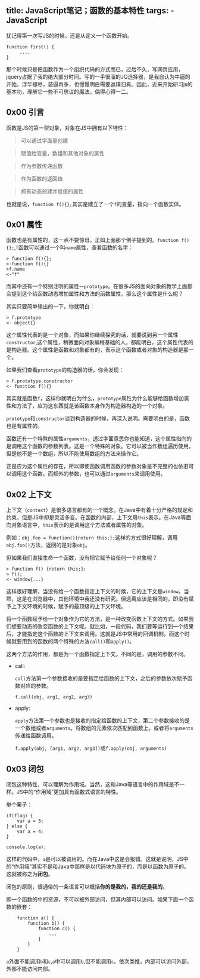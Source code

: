 title: JavaScript笔记；函数的基本特性
targs:
    - JavaScript
---

犹记得第一次写JS的时候，还是从定义一个函数开始。

```
function first() {
     ....
}
```
那个时候只是把函数作为一个组织代码的方式而已，过后不久，写网页应用，jquery占据了我的绝大部分时间。写的一手很溜的JQ选择器，是我自认为牛逼的开始。浮华褪尽，装逼再多，也慢慢明白需要返璞归真。因此，近来开始研习js的基本功，理解它一些不可思议的魔法。偶得心得一二。

## 0x00 引言

函数是JS的第一型对象，对象在JS中拥有以下特性：

> 可以通过字面量创建

> 赋值给变量，数组和其他对象的属性

> 作为参数传递函数

> 作为函数的返回值

> 拥有动态创建并赋值的属性

也就是说，`function f(){};`其实是建立了一个`f`的变量，指向一个函数实体。

## 0x01 属性
函数也是有属性的，这一点不要惊讶。正如上面那个例子提到的。`function f(){};`,`f`函数可以通过一个叫`name`属性，查看函数的名字：
```
> function f(){};
<·function f(){}
>f.name
<·"f"
```

而其中还有一个特别注明的属性--`prototype`。在很多JS的面向对象的教学上面都会提到这个给函数动态增加属性和方法的函数属性。那么这个属性是什么呢？

其实只要简单输出的一下，你就明白：

```
> f.prototype
<· object{}
```
这个属性代表的是一个对象，而如果你继续探究的话，就要说到另一个属性`constructor`,这个属性，稍微面向对象编程基础的人，都能明白，这个属性代表的是构造器。这个属性是函数和对象都有的，表示这个函数或者对象的构造器是那一个。

如果我们查看`prototype`的构造器的话，你会发现：
```
> f.prototype.constructor
<· function f(){}
```
其实就是函数`f`，这样你就明白为什么，`prototype`属性为什么能够给函数增加属性和方法了，应为这东西就是该函数本身作为构造器构造的一个对象。

`prototype`和`constructor`谈到构造器的时候，再深入说明。需要明白的是，函数也是有属性的。

函数还有一个特殊的属性`arguments`，透过字面意思你也能知道，这个属性指向的是调用这个函数的参数列表。这是一个特殊的对象。它可以被当作数组遍历使用，但是他不是一个数组，所以不能使用数组的方法来操作它。

正是应为这个属性的存在，所以即使函数调用函数的参数对象是不完整的也依旧可以调用这个函数。而额外的参数，也可以通过`arguments`来调用使用。

## 0x02 上下文
上下文（`context`）是很多语言都有的一个概念。在Java中有着十分严格的规定和约束，但是JS中却是灵活多变。在函数的内部，上下文用`this`表示。在Java等面向对象语言中，`this`表示的是调用这个方法或者属性的对象。

例如：`obj.foo = function(){return this;};`这样的方式很好理解，调用`obj.foo()`方法，返回的是对象`obj`。

但如果我们直接生命一个函数，没有把它赋予给任何一个对象呢？
```
> function f() {return this;};
> f();
<· window{...}
```
这样很好理解，当没有给一个函数指定上下文的时候，它的上下文是`window`。当然，这是在浏览器中，其他环境中我还没有研究。但远离应该是相同的，即没有赋予上下文环境的时候，赋予的最顶级的上下文环境。

将一个函数赋予给一个对象作为它的方法，是一种改变函数上下文的方式。如果我们想要动态的改变函数的上下文呢。就比如，一段代码，我们要等运行到一个结果后，才能指定这个函数的上下文来调用。这就是JS中常用的回调机制，而这个时候就要用到的函数的两个特殊的方法`call()`和`apply()`。

这两个方法的作用，都是为一个函数指定上下文。不同的是，调用的参数不同。

+ call:

    `call`方法第一个参数接收的是要指定给函数的上下文，之后的参数依次赋予函数对应的参数。

    `f.call(obj, arg1, arg2, arg3)`

+ apply:

    `apply`方法第一个参数也是接收的指定给函数的上下文，第二个参数接收的是一个数组或者`arguments`。将数组的元素依次匹配到函数上，或者将`arguments`传递给函数调用。

    `f.apply(obj, [arg1, arg2, arg3])`或`f.apply(obj, arguments)`

## 0x03 闭包

闭包这种特性，可以理解为作用域。当然，这和Java等语言中的作用域是不一样。JS中的“作用域”更加具有函数式语言的特性。

举个栗子：
```
if(flag) {
    var a = 3;
} else {
    var a = 4;
}

console.log(a);
```

这样的代码中，`a`是可以被调用的。而在Java中这是会报错。这就是说明，JS中的“作用域”其实不是和Java中那样是以代码块为原子的，而是以函数为原子的。这就被称之为**闭包**。

闭包的原则，很通俗的一条语言可以概括**你的是我的，我的还是我的**。

即一个函数的中的资源，不可以被外部访问，但其内部可以访问。如果下面一个函数的嵌套：
```
    function a() {
        function b() {
            function c() {
                ...
            }
        }
    }
```

`a`外面不能调用`b`和`c`,`a`中可以调用`b`,但不能调用`c`。依次类推，内部可以访问外部，外部不能访问内部。
